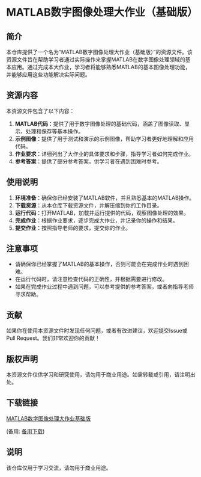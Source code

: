 # MATLAB数字图像处理大作业（基础版）

## 简介

本仓库提供了一个名为“MATLAB数字图像处理大作业（基础版）”的资源文件。该资源文件旨在帮助学习者通过实际操作来掌握MATLAB在数字图像处理领域的基本应用。通过完成本大作业，学习者将能够熟悉MATLAB的基本图像处理功能，并能够应用这些功能解决实际问题。

## 资源内容

本资源文件包含了以下内容：

1. **MATLAB代码**：提供了用于数字图像处理的基础代码，涵盖了图像读取、显示、处理和保存等基本操作。
2. **示例图像**：提供了用于测试和演示的示例图像，帮助学习者更好地理解和应用代码。
3. **作业要求**：详细列出了大作业的具体要求和步骤，指导学习者如何完成作业。
4. **参考答案**：提供了部分参考答案，供学习者在遇到困难时参考。

## 使用说明

1. **环境准备**：确保你已经安装了MATLAB软件，并且熟悉基本的MATLAB操作。
2. **下载资源**：从本仓库下载资源文件，并解压缩到你的工作目录。
3. **运行代码**：打开MATLAB，加载并运行提供的代码，观察图像处理的效果。
4. **完成作业**：根据作业要求，逐步完成大作业，并记录你的操作和结果。
5. **提交作业**：按照指导老师的要求，提交你的作业。

## 注意事项

- 请确保你已经掌握了MATLAB的基本操作，否则可能会在完成作业时遇到困难。
- 在运行代码时，请注意检查代码的正确性，并根据需要进行修改。
- 如果在完成作业过程中遇到问题，可以参考提供的参考答案，或者向指导老师寻求帮助。

## 贡献

如果你在使用本资源文件时发现任何问题，或者有改进建议，欢迎提交Issue或Pull Request。我们非常欢迎你的贡献！

## 版权声明

本资源文件仅供学习和研究使用，请勿用于商业用途。如需转载或引用，请注明出处。

## 下载链接
[MATLAB数字图像处理大作业基础版](https://pan.quark.cn/s/b4a113ba6473) 

(备用: [备用下载](https://pan.baidu.com/s/1O0k5BEIs1C-SA7trOCzDFg?pwd=qsgw))

## 说明

该仓库仅用于学习交流，请勿用于商业用途。
